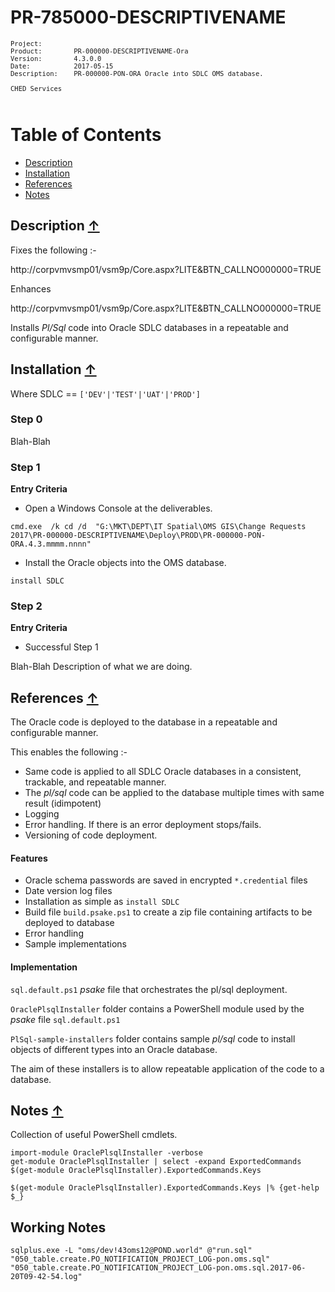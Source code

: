 
# PR-785000-DESCRIPTIVENAME

<pre style="font-size: .75em;">
Project:        
Product:        PR-000000-DESCRIPTIVENAME-Ora
Version:        4.3.0.0
Date:           2017-05-15
Description:    PR-000000-PON-ORA Oracle into SDLC OMS database.

CHED Services

</pre>

<a name="TOC"></a>
# Table of Contents

- [Description](#description)
- [Installation](#installation)
- [References](#references)
- [Notes](#notes)


<a name="description"></a>
## Description [&uarr;](#TOC) ##

Fixes the following :-

http://corpvmvsmp01/vsm9p/Core.aspx?LITE&BTN_CALLNO000000=TRUE


Enhances

http://corpvmvsmp01/vsm9p/Core.aspx?LITE&BTN_CALLNO000000=TRUE


Installs *Pl/Sql* code into Oracle SDLC databases in a repeatable and configurable manner.

<a name="installation"></a>
## Installation [&uarr;](#TOC) ##

Where SDLC == `['DEV'|'TEST'|'UAT'|'PROD']`



### Step 0 ###

Blah-Blah

### Step 1 ###

**Entry Criteria**

- Open a Windows Console at the deliverables.
 
~~~
cmd.exe  /k cd /d  "G:\MKT\DEPT\IT Spatial\OMS GIS\Change Requests 2017\PR-000000-DESCRIPTIVENAME\Deploy\PROD\PR-000000-PON-ORA.4.3.mmmm.nnnn"

~~~

- Install the Oracle objects into the OMS database.

~~~
install SDLC
~~~


### Step 2 ###



**Entry Criteria**

- Successful Step 1

Blah-Blah Description of what we are doing.



<a name="references"></a>
## References [&uarr;](#TOC) ##

The Oracle code is deployed to the database in a repeatable and configurable manner. 

This enables the following :-
- Same code is applied to all SDLC Oracle databases in a consistent, trackable, and repeatable manner.
- The *pl/sql* code can be applied to the database multiple times with same result (idimpotent)
- Logging
- Error handling. If there is an error deployment stops/fails.
- Versioning of code deployment.

#### Features ####

- Oracle schema passwords are saved in encrypted `*.credential` files
- Date version log files
- Installation as simple as `install SDLC`
- Build file `build.psake.ps1` to create a zip file containing artifacts to be deployed to database
- Error handling
- Sample implementations

#### Implementation ####


`sql.default.ps1` *psake* file that orchestrates the pl/sql deployment. 

`OraclePlsqlInstaller` folder contains a PowerShell module used by the *psake* file `sql.default.ps1`

`PlSql-sample-installers` folder contains sample *pl/sql* code to install objects of different types into an Oracle database.

The aim of these installers is to allow repeatable application of the code to a database.



<a name="notes"></a>
## Notes [&uarr;](#TOC) ##


Collection of useful PowerShell cmdlets.

~~~
import-module OraclePlsqlInstaller -verbose
get-module OraclePlsqlInstaller | select -expand ExportedCommands
$(get-module OraclePlsqlInstaller).ExportedCommands.Keys
~~~

~~~
$(get-module OraclePlsqlInstaller).ExportedCommands.Keys |% {get-help $_}
~~~



## Working Notes ##

~~~
sqlplus.exe -L "oms/dev!43oms12@POND.world" @"run.sql" "050_table.create.PO_NOTIFICATION_PROJECT_LOG-pon.oms.sql" "050_table.create.PO_NOTIFICATION_PROJECT_LOG-pon.oms.sql.2017-06-20T09-42-54.log"

~~~